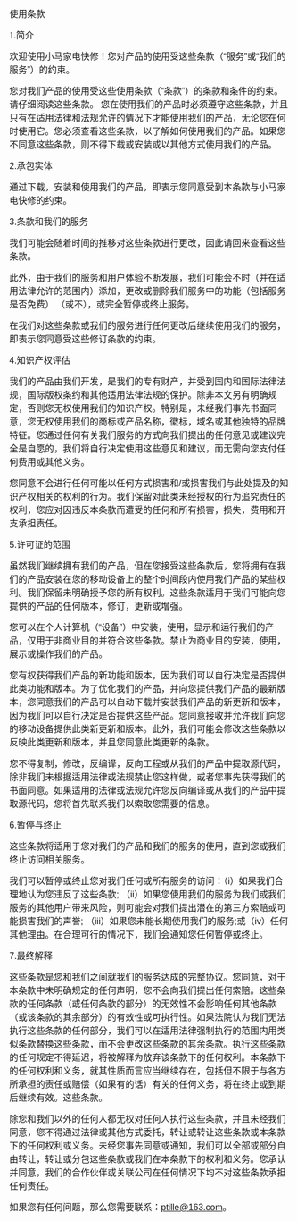 <html><head><meta http-equiv="Content-Type" content="text/html; charset=utf-8" /><meta http-equiv="Content-Style-Type" content="text/css" /><meta name="generator" content="Aspose.Words for .NET 15.1.0.0" /></head><body><div>
<span style="font-family:'Times New Roman'; font-size:12pt">使用条款</span>
<span style="font-family:Helvetica; font-size:12pt">&#xa0;</span>

<span style="font-family:'Times New Roman'; font-size:12pt">1.简介</span>

<span style="font-family:'Times New Roman'; font-size:12pt">欢迎使用小马家电快修！您对产品的使用受这些条款（</span><span style="font-family:Helvetica; font-size:12pt">“</span><span style="font-family:'Times New Roman'; font-size:12pt">服务</span><span style="font-family:Helvetica; font-size:12pt">”</span><span style="font-family:'Times New Roman'; font-size:12pt">或</span><span style="font-family:Helvetica; font-size:12pt">“</span><span style="font-family:'Times New Roman'; font-size:12pt">我们的服务</span><span style="font-family:Helvetica; font-size:12pt">”</span><span style="font-family:'Times New Roman'; font-size:12pt">）的约束。</span>

<span style="font-family:'Times New Roman'; font-size:12pt">您对我们产品的使用受这些使用条款（</span><span style="font-family:Helvetica; font-size:12pt">“</span><span style="font-family:'Times New Roman'; font-size:12pt">条款</span><span style="font-family:Helvetica; font-size:12pt">”</span><span style="font-family:'Times New Roman'; font-size:12pt">）的条款和条件的约束。请仔细阅读这些条款。</span>
<span style="font-family:'Times New Roman'; font-size:12pt">您在使用我们的产品时必须遵守这些条款，并且只有在适用法律和法规允许的情况下才能使用我们的产品，无论您在何时使用它。您必须查看这些条款，以了解如何使用我们的产品。如果您不同意这些条款，则不得下载或安装或以其他方式使用我们的产品。</span>

<span style="font-family:Helvetica; font-size:12pt">2.</span><span style="font-family:'Times New Roman'; font-size:12pt">承包实体</span>

<span style="font-family:'Times New Roman'; font-size:12pt">通过下载，安装和使用我们的产品，即表示您同意受到本条款与小马家电快修的约束。</span>

<span style="font-family:Helvetica; font-size:12pt">3.</span><span style="font-family:'Times New Roman'; font-size:12pt">条款和我们的服务</span>

<span style="font-family:'Times New Roman'; font-size:12pt">我们可能会随着时间的推移对这些条款进行更改，因此请回来查看这些条款。</span>

<span style="font-family:'Times New Roman'; font-size:12pt">此外，由于我们的服务和用户体验不断发展，我们可能会不时（并在适用法律允许的范围内）添加，更改或删除我们服务中的功能（包括服务是否免费）</span><span style="font-family:'Times New Roman'; font-size:12pt"> </span><span style="font-family:'Times New Roman'; font-size:12pt">（或不），或完全暂停或终止服务。</span>

<span style="font-family:'Times New Roman'; font-size:12pt">在我们对这些条款或我们的服务进行任何更改后继续使用我们的服务，即表示您同意受这些修订条款的约束。</span>

<span style="font-family:Helvetica; font-size:12pt">4.</span><span style="font-family:'Times New Roman'; font-size:12pt">知识产权评估</span>

<span style="font-family:'Times New Roman'; font-size:12pt">我们的产品由我们开发，是我们的专有财产，并受到国内和国际法律法规，国际版权条约和其他适用法律法规的保护。除非本文另有明确规定，否则您无权使用我们的知识产权。特别是，未经我们事先书面同意，您无权使用我们的商标或产品名称，徽标，域名或其他独特的品牌特征。您通过任何有关我们服务的方式向我们提出的任何意见或建议完全是自愿的，我们将自行决定使用这些意见和建议，而无需向您支付任何费用或其他义务。</span>

<span style="font-family:'Times New Roman'; font-size:12pt">您同意不会进行任何可能以任何方式损害和</span><span style="font-family:Helvetica; font-size:12pt">/</span><span style="font-family:'Times New Roman'; font-size:12pt">或损害我们与此处提及的知识产权相关的权利的行为。我们保留对此类未经授权的行为追究责任的权利，您应对因违反本条款而遭受的任何和所有损害，损失，费用和开支承担责任。</span>

<span style="font-family:Helvetica; font-size:12pt">5.</span><span style="font-family:'Times New Roman'; font-size:12pt">许可证的范围</span>

<span style="font-family:'Times New Roman'; font-size:12pt">虽然我们继续拥有我们的产品，但在您接受这些条款后，您将拥有在我们的产品安装在您的移动设备上的整个时间段内使用我们产品的某些权利。我们保留未明确授予您的所有权利。这些条款适用于我们可能向您提供的产品的任何版本，修订，更新或增强。</span>

<span style="font-family:'Times New Roman'; font-size:12pt">您可以在个人计算机（</span><span style="font-family:Helvetica; font-size:12pt">“</span><span style="font-family:'Times New Roman'; font-size:12pt">设备</span><span style="font-family:Helvetica; font-size:12pt">”</span><span style="font-family:'Times New Roman'; font-size:12pt">）中安装，使用，显示和运行我们的产品，仅用于非商业目的并符合这些条款。禁止为商业目的安装，使用，展示或操作我们的产品。</span>

<span style="font-family:'Times New Roman'; font-size:12pt">您有权获得我们产品的新功能和版本，因为我们可以自行决定是否提供此类功能和版本。为了优化我们的产品，并向您提供我们产品的最新版本，您同意我们的产品可以自动下载并安装我们产品的新更新和版本，因为我们可以自行决定是否提供这些产品。您同意接收并允许我们向您的移动设备提供此类新更新和版本。此外，我们可能会修改这些条款以反映此类更新和版本，并且您同意此类更新的条款。</span>

<span style="font-family:'Times New Roman'; font-size:12pt">您不得复制，修改，反编译，反向工程或从我们的产品中提取源代码，除非我们未根据适用法律或法规禁止您这样做，或者您事先获得我们的书面同意。如果适用的法律或法规允许您反向编译或从我们的产品中提取源代码，您将首先联系我们以索取您需要的信息。</span>

<span style="font-family:Helvetica; font-size:12pt">6.</span><span style="font-family:'Times New Roman'; font-size:12pt">暂停与终止</span>

<span style="font-family:'Times New Roman'; font-size:12pt">这些条款将适用于您对我们的产品和我们的服务的使用，直到您或我们终止访问相关服务。</span>

<span style="font-family:'Times New Roman'; font-size:12pt">我们可以暂停或终止您对我们任何或所有服务的访问：（</span><span style="font-family:Helvetica; font-size:12pt">i</span><span style="font-family:'Times New Roman'; font-size:12pt">）如果我们合理地认为您违反了这些条款</span><span style="font-family:Helvetica; font-size:12pt">; </span><span style="font-family:'Times New Roman'; font-size:12pt">（</span><span style="font-family:Helvetica; font-size:12pt">ii</span><span style="font-family:'Times New Roman'; font-size:12pt">）如果您使用我们的服务为我们或我们服务的其他用户带来风险，则可能会对我们提出潜在的第三方索赔或可能损害我们的声誉</span><span style="font-family:Helvetica; font-size:12pt">; </span><span style="font-family:'Times New Roman'; font-size:12pt">（</span><span style="font-family:Helvetica; font-size:12pt">iii</span><span style="font-family:'Times New Roman'; font-size:12pt">）如果您未能长期使用我们的服务</span><span style="font-family:Helvetica; font-size:12pt">;</span><span style="font-family:'Times New Roman'; font-size:12pt">或（</span><span style="font-family:Helvetica; font-size:12pt">iv</span><span style="font-family:'Times New Roman'; font-size:12pt">）任何其他理由。在合理可行的情况下，我们会通知您任何暂停或终止。</span>

<span style="font-family:Helvetica; font-size:12pt">7.</span><span style="font-family:'Times New Roman'; font-size:12pt">最终解释</span>

<span style="font-family:'Times New Roman'; font-size:12pt">这些条款是您和我们之间就我们的服务达成的完整协议。您同意，对于本条款中未明确规定的任何声明，您不会向我们提出任何索赔。这些条款的任何条款（或任何条款的部分）的无效性不会影响任何其他条款（或该条款的其余部分）的有效性或可执行性。如果法院认为我们无法执行这些条款的任何部分，我们可以在适用法律强制执行的范围内用类似条款替换这些条款，而不会更改这些条款的其余条款。执行这些条款的任何规定不得延迟，将被解释为放弃该条款下的任何权利。本条款下的任何权利和义务，就其性质而言应当继续存在，包括但不限于与各方所承担的责任或赔偿（如果有的话）有关的任何义务，将在终止或到期后继续有效。这些条款。</span>

<span style="font-family:'Times New Roman'; font-size:12pt">除您和我们以外的任何人都无权对任何人执行这些条款，并且未经我们同意，您不得通过法律或其他方式委托，转让或转让这些条款或本条款下的任何权利或义务。未经您事先同意或通知，我们可以全部或部分自由转让，转让或分包这些条款或我们在本条款下的权利和义务。您承认并同意，我们的合作伙伴或关联公司在任何情况下均不对这些条款承担任何责任。</span>

<span style="font-family:'Times New Roman'; font-size:12pt">如果您有任何问题，那么您需要联系：</span><span style="font-family:Helvetica; font-size:12pt">ptille@163.com</span><span style="font-family:'Times New Roman'; font-size:12pt">。</span>
</div>
</html>
